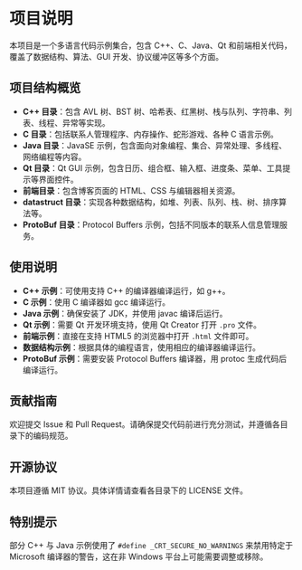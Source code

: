

# 项目说明

本项目是一个多语言代码示例集合，包含 C++、C、Java、Qt 和前端相关代码，覆盖了数据结构、算法、GUI 开发、协议缓冲区等多个方面。

## 项目结构概览

- **C++ 目录**：包含 AVL 树、BST 树、哈希表、红黑树、栈与队列、字符串、列表、线程、异常等实现。
- **C 目录**：包括联系人管理程序、内存操作、蛇形游戏、各种 C 语言示例。
- **Java 目录**：JavaSE 示例，包含面向对象编程、集合、异常处理、多线程、网络编程等内容。
- **Qt 目录**：Qt GUI 示例，包含日历、组合框、输入框、进度条、菜单、工具提示等界面控件。
- **前端目录**：包含博客页面的 HTML、CSS 与编辑器相关资源。
- **datastruct 目录**：实现各种数据结构，如堆、列表、队列、栈、树、排序算法等。
- **ProtoBuf 目录**：Protocol Buffers 示例，包括不同版本的联系人信息管理服务。

## 使用说明

- **C++ 示例**：可使用支持 C++ 的编译器编译运行，如 g++。
- **C 示例**：使用 C 编译器如 gcc 编译运行。
- **Java 示例**：确保安装了 JDK，并使用 javac 编译后运行。
- **Qt 示例**：需要 Qt 开发环境支持，使用 Qt Creator 打开 `.pro` 文件。
- **前端示例**：直接在支持 HTML5 的浏览器中打开 `.html` 文件即可。
- **数据结构示例**：根据具体的编程语言，使用相应的编译器编译运行。
- **ProtoBuf 示例**：需要安装 Protocol Buffers 编译器，用 protoc 生成代码后编译运行。

## 贡献指南

欢迎提交 Issue 和 Pull Request。请确保提交代码前进行充分测试，并遵循各目录下的编码规范。

## 开源协议

本项目遵循 MIT 协议。具体详情请查看各目录下的 LICENSE 文件。

## 特别提示

部分 C++ 与 Java 示例使用了 `#define _CRT_SECURE_NO_WARNINGS` 来禁用特定于 Microsoft 编译器的警告，这在非 Windows 平台上可能需要调整或移除。